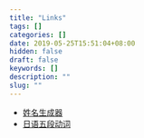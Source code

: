 ```yaml
---
title: "Links"
tags: []
categories: []
date: 2019-05-25T15:51:04+08:00
hidden: false
draft: false
keywords: []
description: ""
slug: ""
---
```


- [姓名生成器](https://sunfy.xyz/chinese-name-generator/)
- [日语五段动词](https://sunfy.xyz/chinese-name-generator/)
